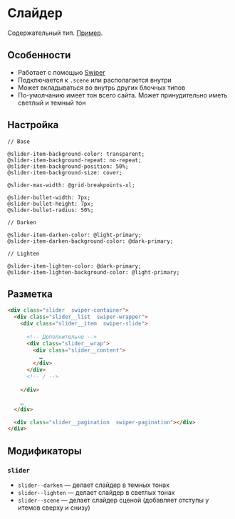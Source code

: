 # Слайдер

Содержательный тип. [Пример](http://sedona.stage.constlab.ru/blocks/slider/).

## Особенности

* Работает с помощью [Swiper](http://idangero.us/swiper/)
* Подключается к `.scene` или располагается внутри
* Может вкладываться во внутрь других блочных типов
* По-умолчанию имеет тон всего сайта. Может принудительно иметь светлый и темный тон

## Настройка

```less
// Base

@slider-item-background-color: transparent;
@slider-item-background-repeat: no-repeat;
@slider-item-background-position: 50%;
@slider-item-background-size: cover;

@slider-max-width: @grid-breakpoints-xl;

@slider-bullet-width: 7px;
@slider-bullet-height: 7px;
@slider-bullet-radius: 50%;

// Darken

@slider-item-darken-color: @light-primary;
@slider-item-darken-background-color: @dark-primary;

// Lighten

@slider-item-lighten-color: @dark-primary;
@slider-item-lighten-background-color: @light-primary;
```

## Разметка

```html
<div class="slider  swiper-container">
  <div class="slider__list  swiper-wrapper">
    <div class="slider__item  swiper-slide">
      
      <!-- Дополнительно -->
      <div class="slider__wrap">
        <div class="slider__content">
          …
        </div>
      </div>
      <!-- / -->
      
    </div>

    …
  </div>

  <div class="slider__pagination  swiper-pagination"></div>
</div>
```

## Модификаторы

### `slider`

* `slider--darken` — делает слайдер в темных тонах
* `slider--lighten` — делает слайдер в светлых тонах
* `slider--scene` — делает слайдер сценой (добавляет отступы у итемов сверху и снизу)
